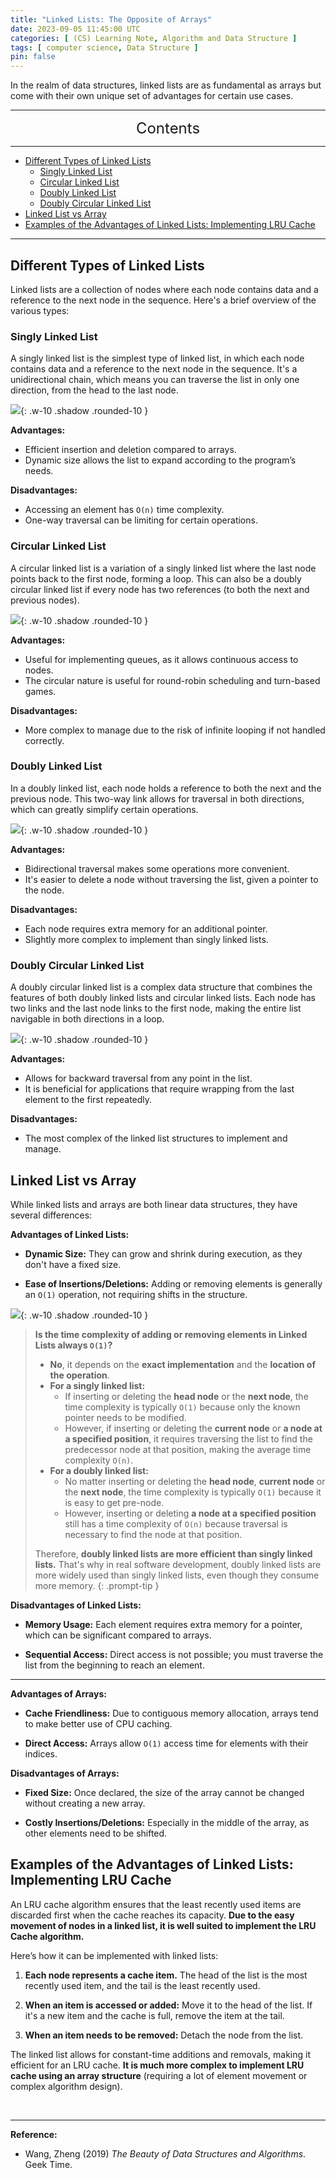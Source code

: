 ```yaml
---
title: "Linked Lists: The Opposite of Arrays"
date: 2023-09-05 11:45:00 UTC
categories: [ (CS) Learning Note, Algorithm and Data Structure ]
tags: [ computer science, Data Structure ]
pin: false
---
```


In the realm of data structures, linked lists are as fundamental as arrays but come with their own unique set of advantages for certain use cases. 

---
<center><font size='5'> Contents </font></center>

---

<!-- TOC -->
  * [Different Types of Linked Lists](#different-types-of-linked-lists)
    * [Singly Linked List](#singly-linked-list)
    * [Circular Linked List](#circular-linked-list)
    * [Doubly Linked List](#doubly-linked-list)
    * [Doubly Circular Linked List](#doubly-circular-linked-list)
  * [Linked List vs Array](#linked-list-vs-array)
  * [Examples of the Advantages of Linked Lists: Implementing LRU Cache](#examples-of-the-advantages-of-linked-lists-implementing-lru-cache)
<!-- TOC -->

---

## Different Types of Linked Lists

Linked lists are a collection of nodes where each node contains data and a reference to the next node in the sequence. Here's a brief overview of the various types:


### Singly Linked List

A singly linked list is the simplest type of linked list, in which each node contains data and a reference to the next node in the sequence. It's a unidirectional chain, which means you can traverse the list in only one direction, from the head to the last node.

![](https://i.postimg.cc/Ss3YdKYn/ll1.png){: .w-10 .shadow .rounded-10 }

**Advantages:**
- Efficient insertion and deletion compared to arrays.
- Dynamic size allows the list to expand according to the program’s needs.

**Disadvantages:**
- Accessing an element has `O(n)` time complexity.
- One-way traversal can be limiting for certain operations.

### Circular Linked List

A circular linked list is a variation of a singly linked list where the last node points back to the first node, forming a loop. This can also be a doubly circular linked list if every node has two references (to both the next and previous nodes).

![](https://i.postimg.cc/26VBnWyp/ll2.png){: .w-10 .shadow .rounded-10 }

**Advantages:**
- Useful for implementing queues, as it allows continuous access to nodes.
- The circular nature is useful for round-robin scheduling and turn-based games.

**Disadvantages:**
- More complex to manage due to the risk of infinite looping if not handled correctly.

### Doubly Linked List

In a doubly linked list, each node holds a reference to both the next and the previous node. This two-way link allows for traversal in both directions, which can greatly simplify certain operations.

![](https://i.postimg.cc/C58BQVbm/ll3.png){: .w-10 .shadow .rounded-10 }

**Advantages:**
- Bidirectional traversal makes some operations more convenient.
- It's easier to delete a node without traversing the list, given a pointer to the node.

**Disadvantages:**
- Each node requires extra memory for an additional pointer.
- Slightly more complex to implement than singly linked lists.


### Doubly Circular Linked List

A doubly circular linked list is a complex data structure that combines the features of both doubly linked lists and circular linked lists. Each node has two links and the last node links to the first node, making the entire list navigable in both directions in a loop.

![](https://i.postimg.cc/wxRmvDnL/ll4.png){: .w-10 .shadow .rounded-10 }

**Advantages:**
- Allows for backward traversal from any point in the list.
- It is beneficial for applications that require wrapping from the last element to the first repeatedly.

**Disadvantages:**
- The most complex of the linked list structures to implement and manage.

## Linked List vs Array

While linked lists and arrays are both linear data structures, they have several differences:

**Advantages of Linked Lists:**

- **Dynamic Size:** They can grow and shrink during execution, as they don't have a fixed size.

- **Ease of Insertions/Deletions:** Adding or removing elements is generally an `O(1)` operation, not requiring shifts in the structure.

![](https://i.postimg.cc/zvSr2d29/ll5.png){: .w-10 .shadow .rounded-10 }

> **Is the time complexity of adding or removing elements in Linked Lists always `O(1)`?**
> - **No**, it depends on the **exact implementation** and the **location of the operation**.
> - **For a singly linked list:**
>   - If inserting or deleting the **head node** or the **next node**, the time complexity is typically `O(1)` because only the known pointer needs to be modified.
>   - However, if inserting or deleting the **current node** or **a node at a specified position**, it requires traversing the list to find the predecessor node at that position, making the average time complexity `O(n)`.
> - **For a doubly linked list:**
>   - No matter inserting or deleting the **head node**, **current node** or the **next node**, the time complexity is typically `O(1)` because it is easy to get pre-node.
>   - However, inserting or deleting **a node at a specified position** still has a time complexity of `O(n)` because traversal is necessary to find the node at that position.
> 
> Therefore, **doubly linked lists are more efficient than singly linked lists.** That's why in real software development, doubly linked lists are more widely used than singly linked lists, even though they consume more memory.
{: .prompt-tip }

**Disadvantages of Linked Lists:**

- **Memory Usage:** Each element requires extra memory for a pointer, which can be significant compared to arrays.

- **Sequential Access:** Direct access is not possible; you must traverse the list from the beginning to reach an element.

---

**Advantages of Arrays:**

- **Cache Friendliness:** Due to contiguous memory allocation, arrays tend to make better use of CPU caching.

- **Direct Access:** Arrays allow `O(1)` access time for elements with their indices.

**Disadvantages of Arrays:**

- **Fixed Size:** Once declared, the size of the array cannot be changed without creating a new array.

- **Costly Insertions/Deletions:** Especially in the middle of the array, as other elements need to be shifted.

## Examples of the Advantages of Linked Lists: Implementing LRU Cache

An LRU cache algorithm ensures that the least recently used items are discarded first when the cache reaches its capacity. **Due to the easy movement of nodes in a linked list, it is well suited to implement the LRU Cache algorithm.** 

Here’s how it can be implemented with linked lists:

1. **Each node represents a cache item.** The head of the list is the most recently used item, and the tail is the least recently used.

2. **When an item is accessed or added:** Move it to the head of the list. If it's a new item and the cache is full, remove the item at the tail.

3. **When an item needs to be removed:** Detach the node from the list.

The linked list allows for constant-time additions and removals, making it efficient for an LRU cache. **It is much more complex to implement LRU cache using an array structure** (requiring a lot of element movement or complex algorithm design).

<br>

---

**Reference:**

- Wang, Zheng (2019) _The Beauty of Data Structures and Algorithms_. Geek Time.
